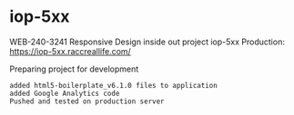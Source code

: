 # iop-5xx

WEB-240-3241 Responsive Design inside out project iop-5xx Production: https://iop-5xx.raccreallife.com/

Preparing project for development

	added html5-boilerplate_v6.1.0 files to application
	added Google Analytics code
	Pushed and tested on production server